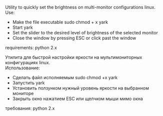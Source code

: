 Utility to quickly set the brightness on multi-monitor configurations linux. 
Use:
* Make the file executable sudo chmod + x yark
* Start yark
* Set the slider to the desired level of brightness of the selected monitor
* Close the window by pressing ESC or click past the window

requirements: python 2.x


Утилита для быстрой настройки яркости на мультимониторных конфигурациях linux. </br>
Использование:
  * Сделать файл исполняемым sudo chmod +x yark
  * Запустить yark
  * Установить ползунком нужный уровень яркости на выбранном мониторе
  * Закрыть окно нажатием ESC или щелчком мыши мимо окна

требования: python 2.x
